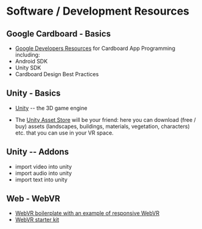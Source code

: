# Software / Development Resources

## Google Cardboard - Basics

* [Google Developers Resources](https://developers.google.com/cardboard/overview) for Cardboard App Programming including: 
 * Android SDK
 * Unity SDK
 * Cardboard Design Best Practices

## Unity - Basics

* [Unity](https://unity3d.com/) -- the 3D game engine

* The [Unity Asset Store](https://www.assetstore.unity3d.com/en/) will be your friend: here you can download (free / buy) assets (landscapes, buildings, materials, vegetation, characters) etc. that you can use in your VR space.

## Unity -- Addons

* import video into unity
* import audio into unity
* import text into unity

## Web - WebVR

* [WebVR boilerplate with an example of responsive WebVR](https://github.com/borismus/webvr-boilerplate)
* [WebVR starter kit](https://github.com/povdocs/webvr-starter-kit)
